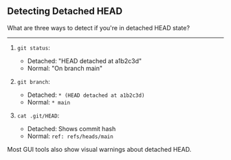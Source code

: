 ## Detecting Detached HEAD

What are three ways to detect if you're in detached HEAD state?

---

1. `git status`:
   - Detached: "HEAD detached at a1b2c3d"
   - Normal: "On branch main"

2. `git branch`:
   - Detached: `* (HEAD detached at a1b2c3d)`
   - Normal: `* main`

3. `cat .git/HEAD`:
   - Detached: Shows commit hash
   - Normal: `ref: refs/heads/main`

Most GUI tools also show visual warnings about detached HEAD.

